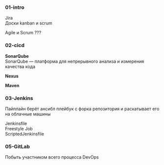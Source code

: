 ### 01-intro  

Jira  
Доски kanban и scrum  

Agile и Scrum ???

### 02-cicd  

**SonarQube**  
SonarQube — платформа для непрерывного анализа и измерения качества кода  

**Nexus**  

**Maven**  

### 03-Jenkins  

Пайплайн берёт ансибл плейбук с форка репозитория и раскатывает его на облачные машины

Jenkinsfile  
Freestyle Job  
ScriptedJenkinsfile  

### 05-GitLab  

Побыть участником всего процесса
DevOps
